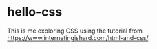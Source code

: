 # hello-css
This is me exploring CSS using the tutorial from https://www.internetingishard.com/html-and-css/.
